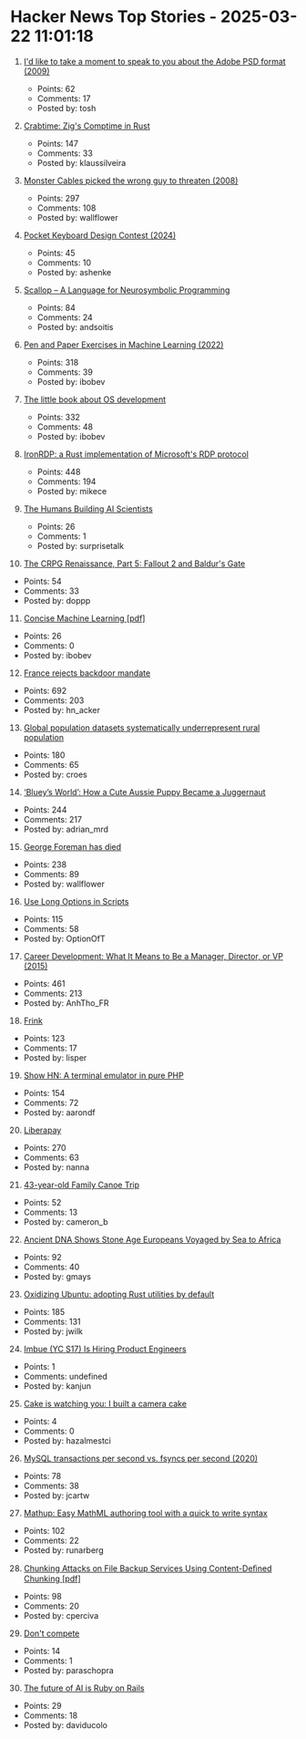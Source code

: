 # Hacker News Top Stories - 2025-03-22 11:01:18

1. [I'd like to take a moment to speak to you about the Adobe PSD format (2009)](https://github.com/gco/xee/blob/4fa3a6d609dd72b8493e52a68f316f7a02903276/XeePhotoshopLoader.m)
   - Points: 62
   - Comments: 17
   - Posted by: tosh

2. [Crabtime: Zig's Comptime in Rust](https://crates.io/crates/crabtime)
   - Points: 147
   - Comments: 33
   - Posted by: klaussilveira

3. [Monster Cables picked the wrong guy to threaten (2008)](https://www.oncontracts.com/monster-cables-picked-the-wrong-guy-to-threaten/)
   - Points: 297
   - Comments: 108
   - Posted by: wallflower

4. [Pocket Keyboard Design Contest (2024)](https://chrischrislolo.github.io/orthoLabLogs/keyboard-design-contest-00.html)
   - Points: 45
   - Comments: 10
   - Posted by: ashenke

5. [Scallop – A Language for Neurosymbolic Programming](https://www.scallop-lang.org/)
   - Points: 84
   - Comments: 24
   - Posted by: andsoitis

6. [Pen and Paper Exercises in Machine Learning (2022)](https://arxiv.org/abs/2206.13446)
   - Points: 318
   - Comments: 39
   - Posted by: ibobev

7. [The little book about OS development](https://littleosbook.github.io/)
   - Points: 332
   - Comments: 48
   - Posted by: ibobev

8. [IronRDP: a Rust implementation of Microsoft's RDP protocol](https://github.com/Devolutions/IronRDP)
   - Points: 448
   - Comments: 194
   - Posted by: mikece

9. [The Humans Building AI Scientists](https://www.asimov.press/p/futurehouse)
   - Points: 26
   - Comments: 1
   - Posted by: surprisetalk

10. [The CRPG Renaissance, Part 5: Fallout 2 and Baldur's Gate](https://www.filfre.net/2025/03/the-crpg-renaissance-part-5-fallout-2-and-baldurs-gate/)
   - Points: 54
   - Comments: 33
   - Posted by: doppp

11. [Concise Machine Learning [pdf]](https://people.eecs.berkeley.edu/~jrs/papers/machlearn.pdf)
   - Points: 26
   - Comments: 0
   - Posted by: ibobev

12. [France rejects backdoor mandate](https://www.eff.org/deeplinks/2025/03/win-encryption-france-rejects-backdoor-mandate)
   - Points: 692
   - Comments: 203
   - Posted by: hn_acker

13. [Global population datasets systematically underrepresent rural population](https://www.nature.com/articles/s41467-025-56906-7)
   - Points: 180
   - Comments: 65
   - Posted by: croes

14. [‘Bluey’s World’: How a Cute Aussie Puppy Became a Juggernaut](https://www.hollywoodreporter.com/tv/tv-features/blueys-world-success-puppy-juggernaut-1236164905/)
   - Points: 244
   - Comments: 217
   - Posted by: adrian_mrd

15. [George Foreman has died](https://variety.com/2025/tv/news/george-foreman-boxer-infomercial-star-dies-1236345523/)
   - Points: 238
   - Comments: 89
   - Posted by: wallflower

16. [Use Long Options in Scripts](https://matklad.github.io/2025/03/21/use-long-options-in-scripts.html)
   - Points: 115
   - Comments: 58
   - Posted by: OptionOfT

17. [Career Development: What It Means to Be a Manager, Director, or VP (2015)](https://kellblog.com/2015/03/08/career-development-what-it-really-means-to-be-a-manager-director-or-vp/)
   - Points: 461
   - Comments: 213
   - Posted by: AnhTho_FR

18. [Frink](https://frinklang.org/)
   - Points: 123
   - Comments: 17
   - Posted by: lisper

19. [Show HN: A terminal emulator in pure PHP](https://github.com/soloterm/screen)
   - Points: 154
   - Comments: 72
   - Posted by: aarondf

20. [Liberapay](https://en.liberapay.com/)
   - Points: 270
   - Comments: 63
   - Posted by: nanna

21. [43-year-old Family Canoe Trip](https://paddlingmag.com/stories/features/legendary-43-year-family-canoe-story/)
   - Points: 52
   - Comments: 13
   - Posted by: cameron_b

22. [Ancient DNA Shows Stone Age Europeans Voyaged by Sea to Africa](https://www.nature.com/articles/d41586-025-00764-2)
   - Points: 92
   - Comments: 40
   - Posted by: gmays

23. [Oxidizing Ubuntu: adopting Rust utilities by default](https://lwn.net/SubscriberLink/1014002/580b8750bf02cf41/)
   - Points: 185
   - Comments: 131
   - Posted by: jwilk

24. [Imbue (YC S17) Is Hiring Product Engineers](undefined)
   - Points: 1
   - Comments: undefined
   - Posted by: kanjun

25. [Cake is watching you: I built a camera cake](https://medium.com/@hazalmestci/interact-with-your-cake-and-eat-it-too-24d25da25017)
   - Points: 4
   - Comments: 0
   - Posted by: hazalmestci

26. [MySQL transactions per second vs. fsyncs per second (2020)](https://sirupsen.com/napkin/problem-10-mysql-transactions-per-second)
   - Points: 78
   - Comments: 38
   - Posted by: jcartw

27. [Mathup: Easy MathML authoring tool with a quick to write syntax](https://mathup.xyz/)
   - Points: 102
   - Comments: 22
   - Posted by: runarberg

28. [Chunking Attacks on File Backup Services Using Content-Deﬁned Chunking [pdf]](https://www.daemonology.net/blog/chunking-attacks.pdf)
   - Points: 98
   - Comments: 20
   - Posted by: cperciva

29. [Don't compete](https://invertedpassion.com/dont-compete/)
   - Points: 14
   - Comments: 1
   - Posted by: paraschopra

30. [The future of AI is Ruby on Rails](https://www.seangoedecke.com/ai-and-ruby/#fnref-1)
   - Points: 29
   - Comments: 18
   - Posted by: daviducolo


